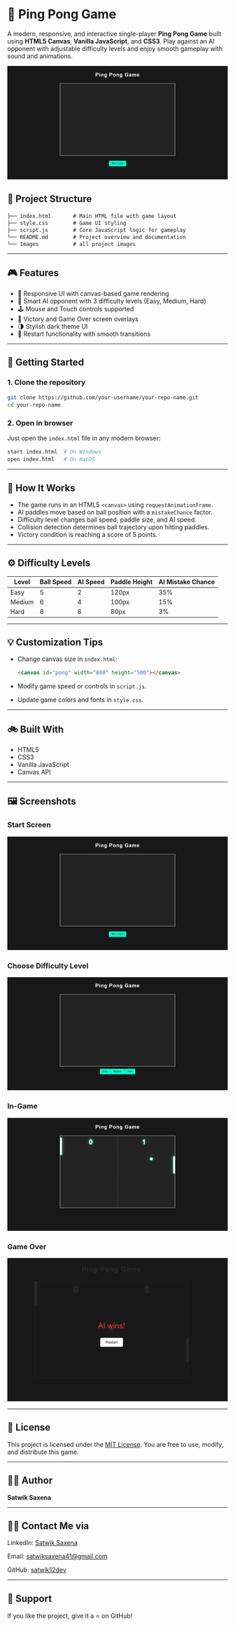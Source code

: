# 🏓 Ping Pong Game

A modern, responsive, and interactive single-player **Ping Pong Game** built using **HTML5 Canvas**, **Vanilla JavaScript**, and **CSS3**. Play against an AI opponent with adjustable difficulty levels and enjoy smooth gameplay with sound and animations.

![Game Preview](Images/oveer.gif)


## 📂 Project Structure

```plaintext
├── index.html       # Main HTML file with game layout
├── style.css        # Game UI styling
├── script.js        # Core JavaScript logic for gameplay
└── README.md        # Project overview and documentation
└── Images           # all project images
```

---

## 🎮 Features

* 🎯 Responsive UI with canvas-based game rendering
* 🤖 Smart AI opponent with 3 difficulty levels (Easy, Medium, Hard)
* 🕹️ Mouse and Touch controls supported
* 🎉 Victory and Game Over screen overlays
* 🌗 Stylish dark theme UI
* 🔁 Restart functionality with smooth transitions

---

## 🚀 Getting Started

### 1. Clone the repository

```bash
git clone https://github.com/your-username/your-repo-name.git
cd your-repo-name
```

### 2. Open in browser

Just open the `index.html` file in any modern browser:

```bash
start index.html  # On Windows
open index.html   # On macOS
```

---

## 🧠 How It Works

* The game runs in an HTML5 `<canvas>` using `requestAnimationFrame`.
* AI paddles move based on ball position with a `mistakeChance` factor.
* Difficulty level changes ball speed, paddle size, and AI speed.
* Collision detection determines ball trajectory upon hitting paddles.
* Victory condition is reaching a score of 5 points.

---

## ⚙️ Difficulty Levels

| Level  | Ball Speed | AI Speed | Paddle Height | AI Mistake Chance |
| ------ | ---------- | -------- | ------------- | ----------------- |
| Easy   | 5          | 2        | 120px         | 35%               |
| Medium | 6          | 4        | 100px         | 15%               |
| Hard   | 8          | 6        | 80px          | 3%                |

---

## 💡 Customization Tips

* Change canvas size in `index.html`:

  ```html
  <canvas id="pong" width="800" height="500"></canvas>
  ```

* Modify game speed or controls in `script.js`.

* Update game colors and fonts in `style.css`.

---

## 🚲 Built With

* HTML5
* CSS3
* Vanilla JavaScript
* Canvas API

---

## 🖼️ Screenshots

### Start Screen

![Start Screen](Images/Opening.png)


### Choose Difficulty Level

![Choose Difficulty Level](Images/choose.png)

### In-Game

![Gameplay](Images/gameplay.png)

### Game Over

![Game Over](Images/win.png)

---

## 📝 License

This project is licensed under the [MIT License](LICENSE).
You are free to use, modify, and distribute this game.

---

## 👨‍💻 Author
**Satwik Saxena**

---
## 👨‍💼 Contact Me via

LinkedIn: [Satwik Saxena](https://www.linkedin.com/in/satwik-12-dev/)

Email: satwiksaxena41@gmail.com

GitHub: [satwik12dev](https://github.com/satwik12dev)

---
## 🌟 Support

If you like the project, give it a ⭐ on GitHub!
